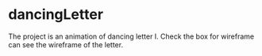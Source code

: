 # dancingLetter

The project is an animation of dancing letter I. 
Check the box for wireframe can see the wireframe of the letter.
